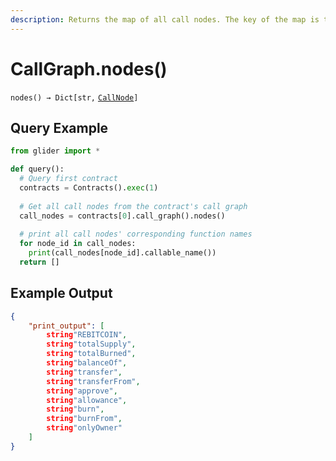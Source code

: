 ```yaml
---
description: Returns the map of all call nodes. The key of the map is the id of a node.
---
```


# CallGraph.nodes()

`nodes() → Dict[str,` [`CallNode`](../callnode/)`]`

## Query Example

```python
from glider import *

def query():
  # Query first contract
  contracts = Contracts().exec(1)
  
  # Get all call nodes from the contract's call graph
  call_nodes = contracts[0].call_graph().nodes()
  
  # print all call nodes' corresponding function names
  for node_id in call_nodes:
    print(call_nodes[node_id].callable_name())
  return []
```

## Example Output

```json
{
    "print_output": [
        string"REBITCOIN",
        string"totalSupply",
        string"totalBurned",
        string"balanceOf",
        string"transfer",
        string"transferFrom",
        string"approve",
        string"allowance",
        string"burn",
        string"burnFrom",
        string"onlyOwner"
    ]
}
```
